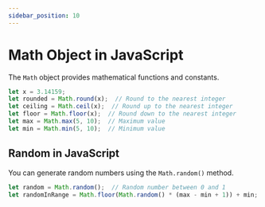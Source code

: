 ```yaml
---
sidebar_position: 10
---
```


# Math Object in JavaScript

The `Math` object provides mathematical functions and constants.

```js
let x = 3.14159;
let rounded = Math.round(x);  // Round to the nearest integer
let ceiling = Math.ceil(x);  // Round up to the nearest integer
let floor = Math.floor(x);  // Round down to the nearest integer
let max = Math.max(5, 10);  // Maximum value
let min = Math.min(5, 10);  // Minimum value
```

## Random in JavaScript

You can generate random numbers using the `Math.random()` method.

```js
let random = Math.random();  // Random number between 0 and 1
let randomInRange = Math.floor(Math.random() * (max - min + 1)) + min;  // Random number in a range
```
